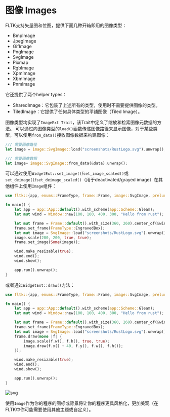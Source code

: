 # 图像 Images

FLTK支持矢量图和位图，提供下面几种开箱即用的图像类型：
- BmpImage
- JpegImage
- GifImage
- PngImage
- SvgImage
- Pixmap
- RgbImage
- XpmImage
- XbmImage
- PnmImage

它还提供了两个helper types：
- SharedImage：它包装了上述所有的类型，使用时不需要提供图像的类型。
- TiledImage：它提供了任何具体类型的平铺图像（Tiled Image）。

图像类型均实现了`ImageExt Trait`，该Trait中定义了缩放和检索图像元数据的方法。
可以通过向图像类型的`load()`函数传递图像路径来显示图像，对于某些类型，可以使用`from_data()`接收图像数据来构建图像：

```rust
/// 需要图像路径
let image = image::SvgImage::load("screenshots/RustLogo.svg").unwrap();

/// 需要图像数据
let image= image::SvgImage::from_data(&data).unwrap();
```

可以通过使用`WidgetExt::set_image()`/`set_image_scaled()`或`set_deimage()`/`set_deimage_scaled()`（用于deactivated/grayed image）在其他组件上使用`Image`组件：

```rust
use fltk::{app, enums::FrameType, frame::Frame, image::SvgImage, prelude::*, window::Window};

fn main() {
    let app = app::App::default().with_scheme(app::Scheme::Gleam);
    let mut wind = Window::new(100, 100, 400, 300, "Hello from rust");

    let mut frame = Frame::default().with_size(360, 260).center_of(&wind);
    frame.set_frame(FrameType::EngravedBox);
    let mut image = SvgImage::load("screenshots/RustLogo.svg").unwrap();
    image.scale(200, 200, true, true);
    frame.set_image(Some(image));

    wind.make_resizable(true);
    wind.end();
    wind.show();

    app.run().unwrap();
}
```

或者通过`WidgetExt::draw()`方法：
```rust
use fltk::{app, enums::FrameType, frame::Frame, image::SvgImage, prelude::*, window::Window};

fn main() {
    let app = app::App::default().with_scheme(app::Scheme::Gleam);
    let mut wind = Window::new(100, 100, 400, 300, "Hello from rust");

    let mut frame = Frame::default().with_size(360, 260).center_of(&wind);
    frame.set_frame(FrameType::EngravedBox);
    let mut image = SvgImage::load("screenshots/RustLogo.svg").unwrap();
    frame.draw(move |f| {
        image.scale(f.w(), f.h(), true, true);
        image.draw(f.x() + 40, f.y(), f.w(), f.h());
    });

    wind.make_resizable(true);
    wind.end();
    wind.show();

    app.run().unwrap();
}
```

![svg](https://github.com/MoAlyousef/fltk-rs/raw/master/screenshots/hello.jpg)

使用`Image`作为你的程序的图标或背景将让你的程序更具风格化，更加美观（在FLTK中你可能需要使用其他主题或自定义）。